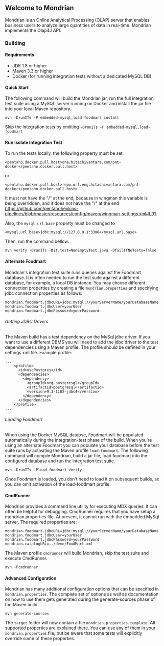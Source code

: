 ## Welcome to Mondrian
Mondrian is an Online Analytical Processing (OLAP) server that enables business users to analyze large quantities of data in real-time.  Mondrian implements the Olap4J API.
### Building
#### Requirements
* JDK 1.8 or higher
* Maven 3.3 or higher
* Docker (for running integration tests without a dedicated MySQL DB)

#### Quick Start
The following command will build the Mondrian jar, run the full integration test suite using a MySQL server running on Docker and install the jar file into your local Maven repository.
```
mvn -DrunITs -P embedded-mysql,load-foodmart install
```
Skip the integration tests by omitting `-DrunITs -P embedded-mysql,load-foodmart`

#### Run Isolate Integration Test
To run the tests locally, the following property must be set
```
<pentaho.docker.pull.host>one.hitachivantara.com/pnt-docker</pentaho.docker.pull.host>
```
or
```
<pentaho.docker.pull.host>repo.orl.eng.hitachivantara.com/pnt-docker</pentaho.docker.pull.host>
```
It must not have the "/" at the end, because in wingman this variable is being overridden, and it does not have the "/" at the end https://github.com/pentaho/jenkins-pipelines/blob/master/resources/config/maven/wingman-settings.xml#L91.

Also, the `mysql.url.base` property must be changed to
```
<mysql.url.base>jdbc:mysql://127.0.0.1:3306</mysql.url.base>
```

Then, run the command bellow:

```
mvn verify -DrunITs -Dit.test=NonEmptyTest.java -DfailIfNoTests=false
```

#### Alternate Foodmart
Mondrian's integration test suite runs queries against the Foodmart database.  It is often needed to run the test suite against a different database, for example, a local DB instance.  You may choose different connection properties by creating a file `mondrian.properties` and specifying jdbc connection properties as follows:
```
mondrian.foodmart.jdbcURL=jdbc:mysql://yourServerName/yourDatabaseName
mondrian.foodmart.jdbcUser=yourUser
mondrian.foodmart.jdbcPassword=yourPassword
```
###### Getting JDBC Drivers
The Maven build has a test dependency on the MySql jdbc driver.  If you want to use a different DBMS you will need to add the jdbc driver to the test dependencies using a Maven profile.  The profile should be defined in your settings.xml file.  Example profile:
```
...
    <profile>
      <id>usePostgres</id>
      <dependencies>
        <dependency>
          <groupId>org.postgresql</groupId>
          <artifactId>postgresql</artifactId>
          <version>9.3-1102-jdbc4</version>
        </dependency>
      </dependencies>
    </profile>
...
```
    
###### Loading Foodmart
When using the Docker MySQL databse, Foodmart will be populated automatically during the integration-test phase of the build.  When you're using an alternate Foodmart you can populate your database before the test suite runs by activating the Maven profile `load-foodmart`.  The following command will compile Mondrian, build a jar file, load foodmart into the configured database and run the integration test suite.
```
mvn -DrunITs -Pload-foodmart verify 
```
Once Foodmart is loaded, you don't need to load it on subsequent builds, so you can omit activation of the load-foodmart profile.

#### CmdRunner
Mondrian provides a command line utility for executing MDX queries.  It can often be helpful for debugging.  CmdRunner requires that you have setup a mondrian.properties file.  At present, it cannot run with the embedded MySql server.  The required properties are:
```
mondrian.foodmart.jdbcURL=jdbc:mysql://yourServerName/yourDatabaseName
mondrian.foodmart.jdbcUser=yourUser
mondrian.foodmart.jdbcPassword=yourPassword
mondrian.catalogURL=../demo/FoodMart.xml
```
The Maven profile `cmdrunner` will build Mondrian, skip the test suite and execute CmdRunner.
```
mvn -Pcmdrunner
```
#### Advanced Configuration
Mondrian has many additional configuration options that can be specified in `mondrian.properties`.  The complete set of options as well as documentation on how to use them gets generated during the generate-sources phase of the Maven build.
```
mvn generate-sources
```
The `target` folder will now contain a file `mondrian.properties.template`.  All supported properties are explained there.  You can use any of them in your `mondrian.properties` file, but be aware that some tests will explicitly override some of these properties.
